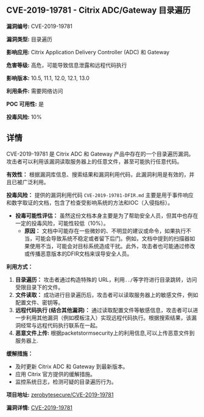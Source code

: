 ## CVE-2019-19781 - Citrix ADC/Gateway 目录遍历

**漏洞编号:** CVE-2019-19781

**漏洞类型:** 目录遍历

**影响应用:** Citrix Application Delivery Controller (ADC) 和 Gateway

**危害等级:** 高危，可能导致信息泄露和远程代码执行

**影响版本:** 10.5, 11.1, 12.0, 12.1, 13.0

**利用条件:** 需要网络访问

**POC 可用性:** 是

**投毒风险:** 10%

## 详情

CVE-2019-19781 是 Citrix ADC 和 Gateway 产品中存在的一个目录遍历漏洞。攻击者可以利用该漏洞读取服务器上的任意文件，甚至可能执行任意代码。 

**有效性：** 根据漏洞库信息、搜索结果和漏洞利用代码，此漏洞利用是有效的，并且已被广泛利用。

**投毒风险：** 提供的漏洞利用代码 `CVE-2019-19781-DFIR.md` 主要是用于事件响应和数字取证的文档，包含了检查受影响系统的方法和IOC（入侵指标）。

*   **投毒可能性评估：** 虽然这份文档本身主要是为了帮助安全人员，但其中也存在一定的投毒风险，可能性较低（10%）。
    *   **原因：** 文档中可能存在一些微妙的、不明显的建议或命令，如果执行不当，可能会导致系统不稳定或者留下后门。例如，文档中提到的扫描器如果使用不当，可能会对目标系统造成干扰。此外，攻击者也可能通过修改或传播恶意版本的DFIR文档来误导安全人员。

**利用方式：**

1.  **目录遍历：** 攻击者通过构造特殊的 URL，利用`../`等字符进行目录跳转，访问受限目录下的文件。
2.  **文件读取：** 成功进行目录遍历后，攻击者可以读取服务器上的敏感文件，例如配置文件、密钥等。
3.  **远程代码执行 (结合其他漏洞)：** 通过读取配置文件等敏感信息，攻击者可以进一步利用其他漏洞（例如模板注入）实现远程代码执行。根据搜索结果，该漏洞经常与远程代码执行联系在一起。
4.  **恶意文件上传:** 根据packetstormsecurity上的利用信息,可以上传恶意文件到服务器上.

**缓解措施：**

*   及时更新 Citrix ADC 和 Gateway 到最新版本。
*   应用 Citrix 官方提供的缓解措施。
*   监控系统日志，检测可疑的目录遍历行为。

**项目地址:** [zerobytesecure/CVE-2019-19781](https://github.com/zerobytesecure/CVE-2019-19781)

**漏洞详情:** [CVE-2019-19781](https://nvd.nist.gov/vuln/detail/CVE-2019-19781)